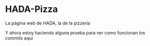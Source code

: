 # HADA-Pizza
La página web de HADA, la de la pizzeria

Y ahora estoy haciendo alguna prueba para ver como funcionan los commits aquí
